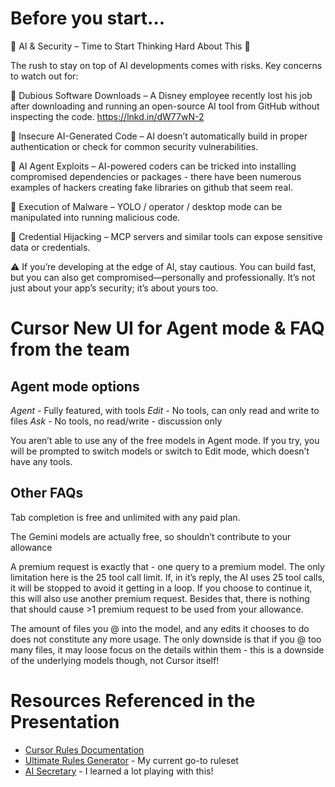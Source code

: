 # Before you start...

🚨 AI & Security – Time to Start Thinking Hard About This 🚨

The rush to stay on top of AI developments comes with risks. Key concerns to watch out for:

🔹 Dubious Software Downloads – A Disney employee recently lost his job after downloading and running an open-source AI tool from GitHub without inspecting the code. https://lnkd.in/dW77wN-2

🔹 Insecure AI-Generated Code – AI doesn’t automatically build in proper authentication or check for common security vulnerabilities.

🔹 AI Agent Exploits – AI-powered coders can be tricked into installing compromised dependencies or packages - there have been numerous examples of hackers creating fake libraries on github that seem real.

🔹 Execution of Malware – YOLO / operator / desktop mode can be manipulated into running malicious code.

🔹 Credential Hijacking – MCP servers and similar tools can expose sensitive data or credentials.

⚠️ If you’re developing at the edge of AI, stay cautious. You can build fast, but you can also get compromised—personally and professionally. It’s not just about your app’s security; it’s about yours too.

# Cursor New UI for Agent mode & FAQ from the team

## Agent mode options
*Agent* - Fully featured, with tools
*Edit* - No tools, can only read and write to files
*Ask* - No tools, no read/write - discussion only

You aren’t able to use any of the free models in Agent mode. If you try, you will be prompted to switch models or switch to Edit mode, which doesn’t have any tools.

## Other FAQs
Tab completion is free and unlimited with any paid plan.

The Gemini models are actually free, so shouldn’t contribute to your allowance

A premium request is exactly that - one query to a premium model. The only limitation here is the 25 tool call limit. If, in it’s reply, the AI uses 25 tool calls, it will be stopped to avoid it getting in a loop. If you choose to continue it, this will also use another premium request. Besides that, there is nothing that should cause >1 premium request to be used from your allowance.

The amount of files you @ into the model, and any edits it chooses to do does not constitute any more usage. The only downside is that if you @ too many files, it may loose focus on the details within them - this is a downside of the underlying models though, not Cursor itself!

# Resources Referenced in the Presentation

- [Cursor Rules Documentation](https://docs.cursor.com/context/rules-for-ai)
- [Ultimate Rules Generator](https://github.com/bmadcode/cursor-auto-rules-agile-workflow) - My current go-to ruleset
- [AI Secretary](https://github.com/razbakov/ai-secretary/blob/main/.cursorrules) - I learned a lot playing with this!

